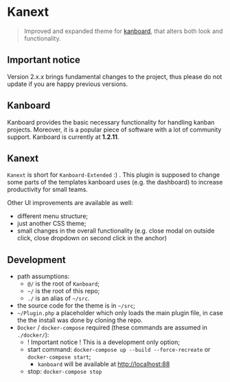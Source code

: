 # Kanext

> Improved and expanded theme for [kanboard](https://github.com/kanboard/kanboard), that alters both look and functionality.

## Important notice

Version 2.x.x brings fundamental changes to the project, thus please do not update if you are happy previous versions.

## Kanboard

Kanboard provides the basic necessary functionality for handling kanban projects. Moreover, it is a popular piece of software with a lot of community support.
Kanboard is currently at **1.2.11**.

## Kanext

`Kanext` is short for `Kanboard-Extended` :) . This plugin is supposed to change some parts of the templates kanboard uses (e.g. the dashboard) to increase productivity for small teams.

Other UI improvements are available as well:

- different menu structure;
- just another CSS theme;
- small changes in the overall functionality (e.g. close modal on outside click, close dropdown on second click in the anchor)

## Development

- path assumptions:
  - `@/` is the root of `Kanboard`;
  - `~/` is the root of this repo;
  - `./` is an alias of `~/src`.
- the source code for the theme is in `~/src`; 
- `~/Plugin.php` a placeholder which only loads the main plugin file, in case the the install was done by cloning the repo.
- `Docker` / `docker-compose` required (these commands are assumed in `./docker/`):
  - ! Important notice ! This is a development only option;
  - start command: `docker-compose up --build --force-recreate` or `docker-compose start`; 
    - `kanboard` will be available at [http://localhost:88](http://localhost:88)
  - stop: `docker-compose stop`
